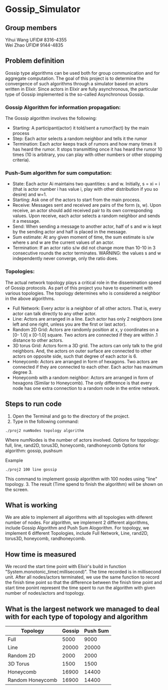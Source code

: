 # Gossip_Simulator

## Group members
Yihui Wang UFID# 8316-4355   
Wei Zhao UFID# 9144-4835

## Problem definition
Gossip type algorithms can be used both for group communication and for aggregate computation. The goal of this project is to determine the convergence of such algorithms through a simulator based on actors written in Elixir. Since actors in Elixir are fully asynchronous, the particular type of Gossip implemented is the so-called Asynchronous Gossip.<br/>
### Gossip Algorithm for information propagation: 
The Gossip algorithm involves the following:<br/>
- Starting: A participant(actor) it told/sent a rumor(fact) by the main process
- Step: Each actor selects a random neighbor and tells it the rumor
- Termination: Each actor keeps track of rumors and how many times it has
heard the rumor. It stops transmitting once it has heard the rumor 10 times (10 is arbitrary, you can play with other numbers or other stopping criteria).<br/>
### Push-Sum algorithm for sum computation:
- State: Each actor Ai maintains two quantities: s and w. Initially, s = xi = i (that is actor number i has value i, play with other distribution if you so desire) and w=1.
- Starting: Ask one of the actors to start from the main process.
- Receive: Messages sent and received are pairs of the form (s, w). Upon receive, an actor should add received pair to its own corresponding values.
Upon receive, each actor selects a random neighbor and sends it a message.
- Send: When sending a message to another actor, half of s and w is kept by
the sending actor and half is placed in the message.
- Sum estimate: At any given moment of time, the sum estimate is s/w where
s and w are the current values of an actor.
- Termination: If an actor ratio s/w did not change more than 10-10 in 3
consecutive rounds the actor terminates. WARNING: the values s and w independently never converge, only the ratio does.
### Topologies: 
The actual network topology plays a critical role in the dissemination speed of Gossip protocols. As part of this project you have to experiment with various topologies. The topology determines who is considered a neighbor in the above algorithms.
- Full Network: Every actor is a neighbor of all other actors. That is, every actor can talk directly to any other actor.
- Line: Actors are arranged in a line. Each actor has only 2 neighbors (one left and one right, unless you are the first or last actor).
- Random 2D Grid: Actors are randomly position at x, y coordinates on a [0- 1.0] x [0-1.0] square. Two actors are connected if they are within .1 distance to other actors.
- 3D torus Grid: Actors form a 3D grid. The actors can only talk to the grid neighbors. And, the actors on outer surface are connected to other actors on opposite side, such that degree of each actor is 6.
- Honeycomb: Actors are arranged in form of hexagons. Two actors are connected if they are connected to each other. Each actor has maximum degree 3.
- Honeycomb with a random neighbor: Actors are arranged in form of hexagons (Similar to Honeycomb). The only difference is that every node has one extra connection to a random node in the entire network.
## Steps to run code
1. Open the Terminal and go to the directory of the project.
2. Type in the following command:
```
./proj2 numNodes topology algorithm
```
Where numNodes is the number of actors involved.
Options for toppology: full, line, rand2D, torus3D, honeycomb, randhoneycomb
Options for algorithm: gossip, pushsum

Example
```
./proj2 100 line gossip
```
This command to implement gossip algorithm with 100 nodes using "line" topology.
3. The result (Time spend to finish the algorithm) will be shown on the screen.

## What is working

We are able to implement all algorithms with all topologies with diferent number of nodes.
For algorithm, we implement 2 different algorithms, include Gossip Algorithm and Push Sum Alogorithm.
For topology, we implement 6 different Topologies, include Full Network, Line, rand2D, torus3D, honeycomb, randhoneycomb.

## How time is measured

We record the start time point with Elixir's build in function "System.monotonic_time(:millisecond)". The time recorded is in millisecond unit. After all nodes/actors terminated, we use the same function to record the finish time point so that the difference between the finish time point and start time ponint represent the time spent to run the algorithm with given number of nodes/actors and topology.

## What is the largest network we managed to deal with for each type of topology and algorithm

| Topology | Gossip |Push Sum |
| ----------- | ----------- | ----------- |
| Full | 5000 |9000 |
| Line | 20000 |20000 |
| Random 2D | 2000 |2000 |
| 3D Torus | 1500 |1500 |
| Honeycomb | 16900 |14400 |
| Random Honeycomb | 16900 |14400 | 


